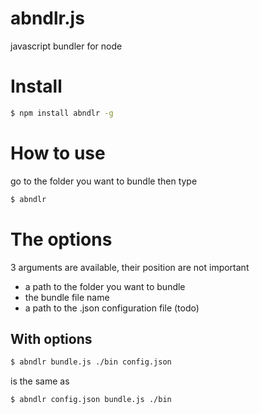 # abndlr.js
javascript bundler for node

# Install
```bash
$ npm install abndlr -g
```

# How to use
go to the folder you want to bundle then type
```bash
$ abndlr
```
# The options
3 arguments are available, their position are not important
* a path to the folder you want to bundle
* the bundle file name
* a path to the .json configuration file (todo)

## With options
```bash
$ abndlr bundle.js ./bin config.json
```
is the same as
```bash
$ abndlr config.json bundle.js ./bin 
```
